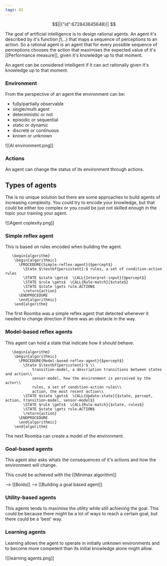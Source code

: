 ```yaml
---
tags: AI
---
```

```math
||{"id":672843645648}||


```
The goal of artificial intelligence is to design rational agents. An agent it's described by it's function $f(\dots)$ that maps a sequence of perceptions to an action. So a rational agent is an agent that for every possible sequence of perceptions chooses the action that maximises the expected value of it's [[Performance measure]], given it's knowledge up to that moment.

An agent can be considered intelligent if it can act rationally given it's knowledge up to that moment.
### Environment

From the perspective of an agent the environment can be:
- fully/partially observable
- single/multi agent
- deterministic or not
- episodic or sequential
- static or dynamic
- discrete or continuous
- known or unknown

![[AI environment.png]]

### Actions

An agent can change the status of its environment through actions.

## Types of agents

The is no unique solution but there are some approaches to build agents of increasing complexity. You could try to encode your knowledge, but that could be either too complex or you could be just not skilled enough in the topic your training your agent.  

![[Agent coplexity.png]]

### Simple reflex agent

 This is based on rules encoded when building the agent.
```pseudo
   \begin{algorithm}
    \begin{algorithmic}
      \PROCEDURE{Simple-reflex-agent}{$percept$} 
	    \State $\textbf{persistent}:$ rules, a set of condition-action rules
		\STATE $state \gets$  \CALL{Interpret-input}{$percept$}
        \STATE $rule \gets$  \CALL{Rule-match}{$state$}
        \STATE $state \gets rule.ACTION$
	    \return{action}
      \ENDPROCEDURE
      \end{algorithmic}
    \end{algorithm}
```
The first Roomba was a simple reflex agent that detected whenever it needed to change direction if there was an obstacle in the way. 

### Model-based reflex agents

This agent can hold a state that indicate how it should behave.
```pseudo
   \begin{algorithm}
    \begin{algorithmic}
      \PROCEDURE{Model-based-reflex-agent}{$percept$} 
	    \State $\textbf{persistent}:$ \\
			transition-model, a description transitions between states and action\\ 
			sensor-model, how the environment is perceived by the actor\\ 
			rules, a set of condition-action rules\\
			action, the most recent action\\
		\STATE $state \gets$  \CALL{Update-state}{$state, percept, action, transition-model, sensor-model$}
        \STATE $rule \gets$  \CALL{Rule-match}{$state, rules$}
        \STATE $state \gets rule.ACTION$
	    \return{action}
      \ENDPROCEDURE
      \end{algorithmic}
    \end{algorithm}
```
 The next Roomba can create a model of the environment.

### Goal-based agents

This agent also asks whats the consequences of it's actions and how the environment will change.

This could be achieved with the [[Minimax algorithm]] 

--> [[Boids]]
--> [[Building a goal based agent]]
### Utility-based agents

This agents tends to maximise the utility while still achieving the goal. This could be because there might be a lot of ways to reach a certain goal, but there could be a 'best' way. 
### Learning agents

Learning allows the agent to operate in initially unknown environments and to become more competent than its initial knowledge alone might allow.

![[learning agents.png]]

